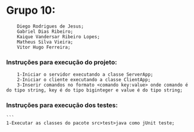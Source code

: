 # Grupo 10:
```
	Diego Rodrigues de Jesus;
	Gabriel Dias Ribeiro;
	Kaique Vandersar Ribeiro Lopes;
	Matheus Silva Vieira;
	Vitor Hugo Ferreira;
```

### Instruções para execução do projeto:
```
	1-Iniciar o servidor executando a classe ServerApp;
	2-Iniciar o cliente executando a classe ClientApp;
	3-Inserir comandos no formato <comando key:value> onde comando é do tipo string, key é do tipo biginteger e value é do tipo string;
```

### Instruções para execução dos testes:
	```
	1-Executar as classes do pacote src>test>java como jUnit teste;



